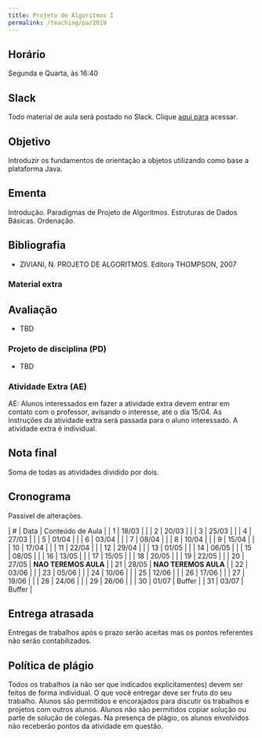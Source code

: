 ```yaml
---
title: Projeto de Algoritmos I
permalink: /teaching/pa/2019
---
```


## Horário

Segunda e Quarta, às 16:40

## Slack

Todo material de aula será postado no Slack. Clique [aqui para](https://join.slack.com/t/ufpaworkspace/shared_invite/enQtNTc5MTQ0MDA1NzQ3LWI2YzE1MTliYjQwNWZlMzkwYjhmMzdmNTI5NDVkOWM4Zjk2ZjJkMGI1YzBmMTE3OWJhMjE5YjAxYmVlYzBkNTk) acessar.

## Objetivo

Introduzir os fundamentos de orientação a objetos utilizando como base a plataforma Java.


## Ementa

Introdução. Paradigmas de Projeto de Algoritmos. Estruturas de Dados Básicas. Ordenação.


## Bibliografia

- ZIVIANI, N. PROJETO DE ALGORITMOS. Editora THOMPSON, 2007

### Material extra



## Avaliação

- TBD

### Projeto de disciplina (PD)

- TBD

### Atividade Extra (AE)

AE: Alunos interessados em fazer a atividade extra devem entrar em contato com o professor, avisando o interesse, até o dia 15/04. As instruções da atividade extra será passada para o aluno interessado. A atividade extra é individual.

## Nota final

Soma de todas as atividades dividido por dois.

## Cronograma

Passível de alterações.

| # | Data  | Conteúdo de Aula                        |
| 1 | 18/03 |                     |
| 2 | 20/03 |             |
| 3 | 25/03 |             |
| 4 | 27/03 |      |
| 5 | 01/04 |                 |
| 6 | 03/04 |              |
| 7 | 08/04 |                 |
| 8 | 10/04 |                                  |
| 9 | 15/04 |            |
| 10 | 17/04 |                |
| 11 | 22/04 |                              |
| 12 | 29/04 |                                |
| 13 | 01/05 |                                 |
| 14 | 06/05 |                    |
| 15 | 08/05 |                |
| 16 | 13/05 | |
| 17 | 15/05 |                      |
| 18 | 20/05 |                   |
| 19 | 22/05 |                |
| 20 | 27/05 | **NAO TEREMOS AULA**                   |
| 21 | 28/05 | **NAO TEREMOS AULA**                   |
| 22 | 03/06 |           |
| 23 | 05/06 |                   |
| 24 | 10/06 |                        |
| 25 | 12/06 |                             |
| 26 | 17/06 |                 |
| 27 | 19/06 |                     |
| 28 | 24/06 |        |
| 29 | 26/06 |        |
| 30 | 01/07 | Buffer                                 |
| 31 | 03/07 | Buffer                                 |


## Entrega atrasada

Entregas de trabalhos após o prazo serão aceitas mas os pontos referentes não serão contabilizados.

## Política de plágio

Todos os trabalhos (a não ser que indicados explicitamentes) devem ser feitos de forma individual. O que você entregar deve ser fruto do seu trabalho. Alunos são permitidos e encorajados para discutir os trabalhos e projetos com outros alunos. Alunos não são permitidos copiar solução ou parte de solução de colegas. Na presença de plágio, os alunos envolvidos não receberão pontos da atividade em questão.
